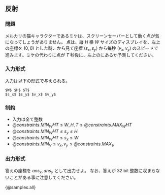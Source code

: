 ## 反射

### 問題
メルカリの猫キャラクターであるミケは、スクリーンセーバーとして動く点が気になってしょうがありません。
点は、縦 $H$ 横 $W$ サイズのディスプレイを、左上の座標を $(0, 0)$ とした時、から見て座標 $(s_x, s_y)$ から毎秒 $(v_x, v_y)$ のスピードで進みます。ミケの代わりに点が $T$ 秒後に、左上のにあるか予測してください。

### 入力形式
入力は以下の形式で与えられる。

```
$W$ $H$ $T$
$s_x$ $s_y$ $v_x$ $v_y$
```

### 制約

- 入力は全て整数
- ${@constraints.MIN_WHT} \leq W, H, T \leq {@constraints.MAX_WHT}$
- ${@constraints.MIN_WHT} \leq s_y \leq H$
- ${@constraints.MIN_WHT} \leq s_x \leq W$
- ${@constraints.MIN_V} \leq v_x, v_y \leq {@constraints.MAX_V}$


### 出力形式

答えの座標を $ans_x, ans_y$ として出力せよ。
なお、答えが $32$ bit 整数に収まらないことがある事に注意してください。

{@samples.all}